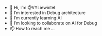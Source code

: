 - 👋 Hi, I’m @VYLiewintel
- 👀 I’m interested in Debug architecture
- 🌱 I’m currently learning AI
- 💞️ I’m looking to collaborate on AI for Debug
- 📫 How to reach me ...

<!---
VYLiewintel/VYLiewintel is a ✨ special ✨ repository because its `README.md` (this file) appears on your GitHub profile.
You can click the Preview link to take a look at your changes.
--->
